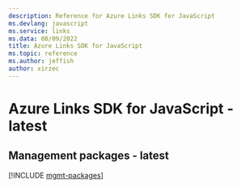 ```yaml
---
description: Reference for Azure Links SDK for JavaScript
ms.devlang: javascript
ms.service: links
ms.data: 08/09/2022
title: Azure Links SDK for JavaScript
ms.topic: reference
ms.author: jeffish
author: xirzec
---
```

# Azure Links SDK for JavaScript - latest

## Management packages - latest
[!INCLUDE [mgmt-packages](links-mgmt-index.md)]